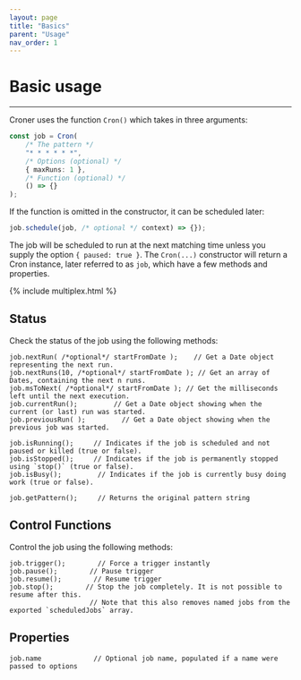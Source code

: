 ```yaml
---
layout: page
title: "Basics"
parent: "Usage"
nav_order: 1
---
```


# Basic usage

---

Croner uses the function `Cron()` which takes in three arguments:

```ts
const job = Cron(
    /* The pattern */
    "* * * * * *",
    /* Options (optional) */
    { maxRuns: 1 },
    /* Function (optional) */
    () => {}
);
```

If the function is omitted in the constructor, it can be scheduled later:

```ts
job.schedule(job, /* optional */ context) => {});
```

The job will be scheduled to run at the next matching time unless you supply the option `{ paused: true }`. The `Cron(...)` constructor will return a Cron instance, later referred to as `job`, which have a few methods and properties.

{% include multiplex.html %}

## Status

Check the status of the job using the following methods:

    job.nextRun( /*optional*/ startFromDate );    // Get a Date object representing the next run.
    job.nextRuns(10, /*optional*/ startFromDate ); // Get an array of Dates, containing the next n runs.
    job.msToNext( /*optional*/ startFromDate ); // Get the milliseconds left until the next execution.
    job.currentRun();         // Get a Date object showing when the current (or last) run was started.
    job.previousRun( );         // Get a Date object showing when the previous job was started.

    job.isRunning();     // Indicates if the job is scheduled and not paused or killed (true or false).
    job.isStopped();     // Indicates if the job is permanently stopped using `stop()` (true or false).
    job.isBusy();         // Indicates if the job is currently busy doing work (true or false).

    job.getPattern();     // Returns the original pattern string

## Control Functions

Control the job using the following methods:

    job.trigger();        // Force a trigger instantly
    job.pause();        // Pause trigger
    job.resume();        // Resume trigger
    job.stop();        // Stop the job completely. It is not possible to resume after this.
                        // Note that this also removes named jobs from the exported `scheduledJobs` array.

## Properties

    job.name             // Optional job name, populated if a name were passed to options